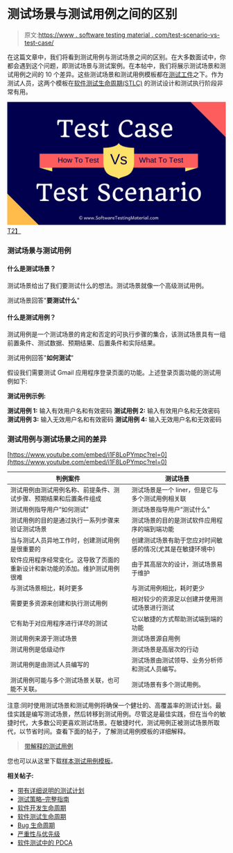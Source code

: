 # 测试场景与测试用例之间的区别

> 原文:[https://www . software testing material . com/test-scenario-vs-test-case/](https://www.softwaretestingmaterial.com/test-scenario-vs-test-case/)

在这篇文章中，我们将看到测试用例与测试场景之间的区别。在大多数面试中，你都会遇到这个问题，即测试场景与测试案例。在本帖中，我们将展示测试场景和测试用例之间的 10 个差异。这些测试场景和测试用例模板都在[测试工件](https://www.softwaretestingmaterial.com/test-deliverables/)之下。作为测试人员，这两个模板在[软件测试生命周期(STLC)](https://www.softwaretestingmaterial.com/stlc-software-testing-life-cycle/) 的测试设计和测试执行阶段非常有用。

[![Test Scenario Vs Test Case](img/ad7033ff0a9098fa839be573657e3bb0.png)T2】](https://www.softwaretestingmaterial.com/wp-content/uploads/2016/05/Test-Case-Vs-Test-Scenario.png)

### **测试场景与测试用例**

#### 什么是测试场景？

测试场景给出了我们要测试什么的想法。测试场景就像一个高级测试用例。

测试场景回答"**要测试什么**"

#### 什么是测试用例？

测试用例是一个测试场景的肯定和否定的可执行步骤的集合，该测试场景具有一组前置条件、测试数据、预期结果、后置条件和实际结果。

测试用例回答"**如何测试**"

假设我们需要测试 Gmail 应用程序登录页面的功能。上述登录页面功能的测试用例如下:

**测试用例示例:**

**测试用例 1:** 输入有效用户名和有效密码
**测试用例 2:** 输入有效用户名和无效密码
**测试用例 3:** 输入无效用户名和有效密码
**测试用例 4:** 输入无效用户名和无效密码

### **测试用例与测试场景之间的差异**

[https://www.youtube.com/embed/i1F8LoPYmpc?rel=0](https://www.youtube.com/embed/i1F8LoPYmpc?rel=0)

| 判例案件 | 测试场景 |
| --- | --- |
| 测试用例由测试用例名称、前提条件、测试步骤、预期结果和后置条件组成 | 测试场景是一个 liner，但是它与多个测试用例相关联 |
| 测试用例指导用户“如何测试” | 测试场景指导用户“测试什么” |
| 测试用例的目的是通过执行一系列步骤来验证测试场景 | 测试场景的目的是测试软件应用程序的端到端功能 |
| 当与测试人员异地工作时，创建测试用例是很重要的 | 创建测试场景有助于您应对时间敏感的情况(尤其是在敏捷环境中) |
| 软件应用程序经常变化。这导致了页面的重新设计和新功能的添加。维护测试用例很难 | 由于其高层次的设计，测试场景易于维护 |
| 与测试场景相比，耗时更多 | 与测试用例相比，耗时更少 |
| 需要更多资源来创建和执行测试用例 | 相对较少的资源足以创建并使用测试场景进行测试 |
| 它有助于对应用程序进行详尽的测试 | 它以敏捷的方式帮助测试端到端的功能 |
| 测试用例来源于测试场景 | 测试场景源自用例 |
| 测试用例是低级动作 | 测试场景是高层次的行动 |
| 测试用例是由测试人员编写的 | 测试场景由测试领导、业务分析师和测试人员编写。 |
| 测试用例可能与多个测试场景关联，也可能不关联。 | 测试场景有多个测试用例。 |

注意:同时使用测试场景和测试用例将确保一个健壮的、高覆盖率的测试计划。最佳实践是编写测试场景，然后转移到测试用例。尽管这是最佳实践，但在当今的敏捷时代，大多数公司更喜欢测试场景。在敏捷时代，测试用例正被测试场景所取代，以节省时间。查看下面的帖子，了解测试用例模板的详细解释。

> [带解释的测试用例](https://www.softwaretestingmaterial.com/test-case-template-with-explanation/)

您也可以从这里下载[样本测试用例模板](https://www.softwaretestingmaterial.com/wp-content/uploads/2016/02/Sample-Test-Case-Template-SoftwareTestingMaterial.xlsx)。

**相关帖子:**

*   [带有详细说明的测试计划](https://www.softwaretestingmaterial.com/test-plan-template/)
*   [测试策略–完整指南](https://www.softwaretestingmaterial.com/test-strategy/)
*   [软件开发生命周期](https://www.softwaretestingmaterial.com/sdlc-software-development-life-cycle/)
*   [软件测试生命周期](https://www.softwaretestingmaterial.com/stlc-software-testing-life-cycle/)
*   [Bug 生命周期](https://www.softwaretestingmaterial.com/bug-life-cycle/)
*   [严重性与优先级](https://www.softwaretestingmaterial.com/what-is-the-difference-between-severity-and-priority-in-software-testing/)
*   [软件测试中的 PDCA](https://www.softwaretestingmaterial.com/pdca-cycle/)